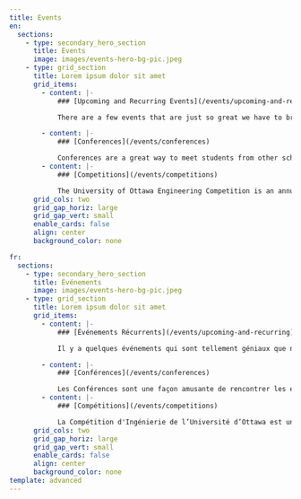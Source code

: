 ```yaml
---
title: Events
en:
  sections:
    - type: secondary_hero_section
      title: Events
      image: images/events-hero-bg-pic.jpeg
    - type: grid_section
      title: Lorem ipsum dolor sit amet
      grid_items:
        - content: |-
            ### [Upcoming and Recurring Events](/events/upcoming-and-recurring)

            There are a few events that are just so great we have to bring them back every year. You don’t want to miss out on these ones… click here to learn more about our recurring events!

        - content: |-
            ### [Conferences](/events/conferences)

            Conferences are a great way to meet students from other schools and learn about different issues in engineering. If you’re passionate about engineering and want to represent your school, click here to learn more about this year’s conferences!
        - content: |-
            ### [Competitions](/events/competitions)

            The University of Ottawa Engineering Competition is an annual event where teams compete in a set of challenges for a chance to go to the Ontario Engineering Competition (OEC) and potentially the national level. Click here to learn more about how you can participate!
      grid_cols: two
      grid_gap_horiz: large
      grid_gap_vert: small
      enable_cards: false
      align: center
      background_color: none

fr:
  sections:
    - type: secondary_hero_section
      title: Événements
      image: images/events-hero-bg-pic.jpeg
    - type: grid_section
      title: Lorem ipsum dolor sit amet
      grid_items:
        - content: |-
            ### [Événements Récurrents](/events/upcoming-and-recurring)

            Il y a quelques événements qui sont tellement géniaux que nous devons les ramener chaque année. Vous ne voulez pas les manquer... cliquez ici pour en savoir plus sur nos événements récurrents !

        - content: |-
            ### [Conférences](/events/conferences)

            Les Conférences sont une façon amusante de rencontrer les élèves en génie des autres écoles et d'apprendre des choses en génie. Si vous êtes passionné au sujet du génie et voulez représenter votre école, cliquez ici pour en apprendre plus au sujet des conférences de cette année !
        - content: |-
            ### [Compétitions](/events/competitions)

            La Compétition d'Ingénierie de l’Université d’Ottawa est un événement annuel où les équipes compétitionnent dans une série de défis pour avoir la chance de participer à la Compétition d’ingénierie de l’Ontario (CIO) et potentiellement au niveau national. Cliquez ici pour apprendre comment vous pouvez participer !
      grid_cols: two
      grid_gap_horiz: large
      grid_gap_vert: small
      enable_cards: false
      align: center
      background_color: none
template: advanced
---
```

